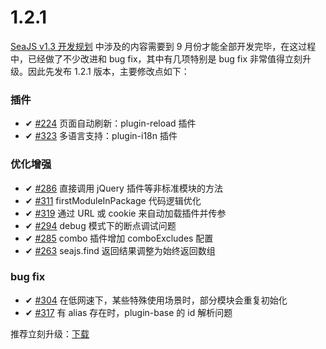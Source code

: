 # 1.2.1

[SeaJS v1.3 开发规划](https://github.com/seajs/seajs/issues/225) 中涉及的内容需要到 9 月份才能全部开发完毕，在这过程中，已经做了不少改进和 bug fix，其中有几项特别是 bug fix 非常值得立刻升级。因此先发布 1.2.1 版本，主要修改点如下：

### 插件

*   ✔ [#224](https://github.com/seajs/seajs/issues/224) 页面自动刷新：plugin-reload 插件
*   ✔ [#323](https://github.com/seajs/seajs/issues/323) 多语言支持：plugin-i18n 插件

### 优化增强

*   ✔ [#286](https://github.com/seajs/seajs/issues/286) 直接调用 jQuery 插件等非标准模块的方法
*   ✔ [#311](https://github.com/seajs/seajs/issues/311) firstModuleInPackage 代码逻辑优化
*   ✔ [#319](https://github.com/seajs/seajs/issues/319) 通过 URL 或 cookie 来自动加载插件并传参
*   ✔ [#294](https://github.com/seajs/seajs/issues/294) debug 模式下的断点调试问题
*   ✔ [#285](https://github.com/seajs/seajs/issues/285) combo 插件增加 comboExcludes 配置
*   ✔ [#263](https://github.com/seajs/seajs/issues/263) seajs.find 返回结果调整为始终返回数组

### bug fix

*   ✔ [#304](https://github.com/seajs/seajs/issues/304) 在低网速下，某些特殊使用场景时，部分模块会重复初始化
*   ✔ [#317](https://github.com/seajs/seajs/issues/317) 有 alias 存在时，plugin-base 的 id 解析问题

推荐立刻升级：[下载](http://seajs.org/docs/#downloads)